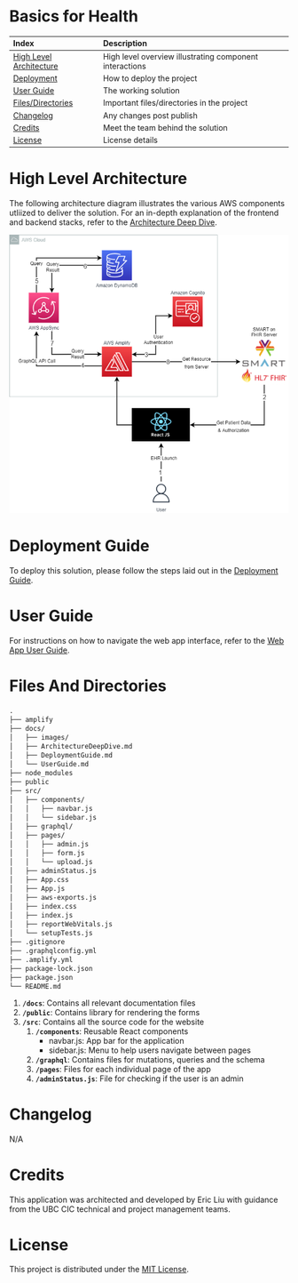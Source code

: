 # Basics for Health

| Index                                               | Description                                             |
| :-------------------------------------------------- | :------------------------------------------------------ |
| [High Level Architecture](#high-level-architecture) | High level overview illustrating component interactions |
| [Deployment](#deployment-guide)                     | How to deploy the project                               |
| [User Guide](#user-guide)                           | The working solution                                    |
| [Files/Directories](#files-and-directories)         | Important files/directories in the project              |
| [Changelog](#changelog)                             | Any changes post publish                                |
| [Credits](#credits)                                 | Meet the team behind the solution                       |
| [License](#license)                                 | License details                                         |

# High Level Architecture

The following architecture diagram illustrates the various AWS components utliized to deliver the solution. For an in-depth explanation of the frontend and backend stacks, refer to the [Architecture Deep Dive](docs/ArchitectureDeepDive.md).

![Alt text](./docs/images/architecture-diagram.png?)

# Deployment Guide

To deploy this solution, please follow the steps laid out in the [Deployment Guide](docs/DeploymentGuide.md).

# User Guide

For instructions on how to navigate the web app interface, refer to the [Web App User Guide](docs/UserGuide.md).

# Files And Directories

```text
.
├── amplify
├── docs/
│   ├── images/
│   ├── ArchitectureDeepDive.md
│   ├── DeploymentGuide.md
│   └── UserGuide.md
├── node_modules
├── public
├── src/
│   ├── components/
│   │   ├── navbar.js
│   │   └── sidebar.js
│   ├── graphql/
│   ├── pages/
│   │   ├── admin.js
│   │   ├── form.js
│   │   └── upload.js
│   ├── adminStatus.js
│   ├── App.css
│   ├── App.js
│   ├── aws-exports.js
│   ├── index.css
│   ├── index.js
│   ├── reportWebVitals.js
│   └── setupTests.js
├── .gitignore
├── .graphqlconfig.yml
├── .amplify.yml
├── package-lock.json
├── package.json
└── README.md
```

1. **`/docs`**: Contains all relevant documentation files
2. **`/public`**: Contains library for rendering the forms
3. **`/src`**: Contains all the source code for the website
   1. **`/components`**: Reusable React components
      - navbar.js: App bar for the application
      - sidebar.js: Menu to help users navigate between pages
   2. **`/graphql`**: Contains files for mutations, queries and the schema
   3. **`/pages`**: Files for each individual page of the app
   4. **`/adminStatus.js`**: File for checking if the user is an admin

# Changelog
N/A

# Credits

This application was architected and developed by Eric Liu with guidance from the UBC CIC technical and project management teams.

# License

This project is distributed under the [MIT License](https://github.com/git/git-scm.com/blob/main/MIT-LICENSE.txt).
